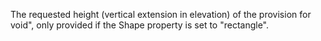 ﻿The requested height (vertical extension in elevation) of the provision for void", only provided if the Shape property is set to "rectangle".
